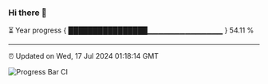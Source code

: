 ### Hi there 👋

⏳ Year progress { ████████████████▁▁▁▁▁▁▁▁▁▁▁▁▁▁ } 54.11 %

---

⏰ Updated on Wed, 17 Jul 2024 01:18:14 GMT

![Progress Bar CI](https://github.com/liununu/liununu/workflows/Progress%20Bar%20CI/badge.svg)
